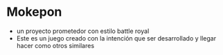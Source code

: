 # Mokepon
- un proyecto prometedor con estilo battle royal 
- Este es un juego creado con la intención que ser desarrollado y llegar hacer como otros similares
